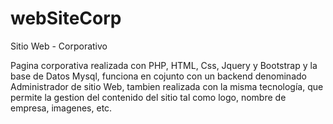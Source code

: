 # webSiteCorp
Sitio Web - Corporativo

Pagina corporativa realizada con PHP, HTML, Css, Jquery y Bootstrap y la base de Datos Mysql, funciona en cojunto con un backend denominado Administrador de sitio Web, tambien realizada con la misma tecnología, que permite la gestion del contenido del sitio tal como logo, nombre de empresa, imagenes, etc.
